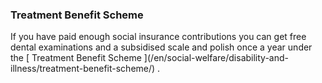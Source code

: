 ###  Treatment Benefit Scheme

If you have paid enough social insurance contributions you can get free dental
examinations and a subsidised scale and polish once a year under the [
Treatment Benefit Scheme ](/en/social-welfare/disability-and-
illness/treatment-benefit-scheme/) .
